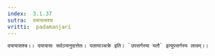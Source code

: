 ```yaml
---
index:  3.1.37
sutra:  दयायासश्च
vritti:  padamanjari
---
```


	दयायासश्च।। दयायासः सर्वऽप्यनुदात्तेतः। पलायाञ्चक्रे इति। `उपसर्गस्या यतौ` इत्युपसर्गस्य लत्वम्।।
